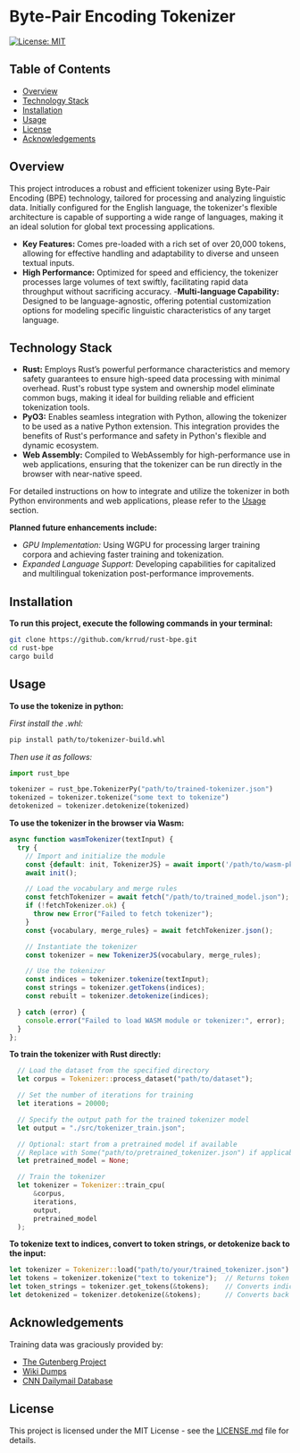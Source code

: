 # Byte-Pair Encoding Tokenizer
[![License: MIT](https://img.shields.io/badge/License-MIT-yellow.svg)](LICENSE.md)


## Table of Contents
- [Overview](#overview)
- [Technology Stack](#stack)
- [Installation](#installation)
- [Usage](#usage)
- [License](#license)
- [Acknowledgements](#acknowledgements)


## Overview <a name="overview"></a>

This project introduces a robust and efficient tokenizer using Byte-Pair Encoding (BPE) technology, tailored for processing and analyzing linguistic data. Initially configured for the English language, the tokenizer's flexible architecture is capable of supporting a wide range of languages, making it an ideal solution for global text processing applications.

- **Key Features:** Comes pre-loaded with a rich set of over 20,000 tokens, allowing for effective handling and adaptability to diverse and unseen textual inputs.
- **High Performance:** Optimized for speed and efficiency, the tokenizer processes large volumes of text swiftly, facilitating rapid data throughput without sacrificing accuracy.
-**Multi-language Capability:** Designed to be language-agnostic, offering potential customization options for modeling specific linguistic characteristics of any target language.


## Technology Stack <a name="stack"></a>

- **Rust:** Employs Rust’s powerful performance characteristics and memory safety guarantees to ensure high-speed data processing with minimal overhead. Rust's robust type system and ownership model eliminate common bugs, making it ideal for building reliable and efficient tokenization tools.
- **PyO3:** Enables seamless integration with Python, allowing the tokenizer to be used as a native Python extension. This integration provides the benefits of Rust's performance and safety in Python's flexible and dynamic ecosystem.
- **Web Assembly:** Compiled to WebAssembly for high-performance use in web applications, ensuring that the tokenizer can be run directly in the browser with near-native speed.

For detailed instructions on how to integrate and utilize the tokenizer in both Python environments and web applications, please refer to the [Usage](#usage) section.

**Planned future enhancements include:**
- *GPU Implementation:* Using WGPU for processing larger training corpora and achieving faster training and tokenization.
- *Expanded Language Support:* Developing capabilities for capitalized and multilingual tokenization post-performance improvements.


## Installation <a name="installation"></a>

**To run this project, execute the following commands in your terminal:**
```sh
git clone https://github.com/krrud/rust-bpe.git
cd rust-bpe
cargo build
```


## Usage <a name="usage"></a>

**To use the tokenize in python:**

*First install the .whl:*
```sh
pip install path/to/tokenizer-build.whl
```

*Then use it as follows:*
```python
import rust_bpe

tokenizer = rust_bpe.TokenizerPy("path/to/trained-tokenizer.json")
tokenized = tokenizer.tokenize("some text to tokenize")
detokenized = tokenizer.detokenize(tokenized)
```


**To use the tokenizer in the browser via Wasm:**
```javascript
async function wasmTokenizer(textInput) {
  try {
    // Import and initialize the module
    const {default: init, TokenizerJS} = await import('/path/to/wasm-pkg');
    await init();

    // Load the vocabulary and merge rules
    const fetchTokenizer = await fetch("/path/to/trained_model.json");
    if (!fetchTokenizer.ok) {
      throw new Error("Failed to fetch tokenizer");
    }
    const {vocabulary, merge_rules} = await fetchTokenizer.json();

    // Instantiate the tokenizer
    const tokenizer = new TokenizerJS(vocabulary, merge_rules);

    // Use the tokenizer
    const indices = tokenizer.tokenize(textInput);
    const strings = tokenizer.getTokens(indices);
    const rebuilt = tokenizer.detokenize(indices);

  } catch (error) {
    console.error("Failed to load WASM module or tokenizer:", error);
  }
};
```

**To train the tokenizer with Rust directly:**
```rust
  // Load the dataset from the specified directory
  let corpus = Tokenizer::process_dataset("path/to/dataset");

  // Set the number of iterations for training
  let iterations = 20000;

  // Specify the output path for the trained tokenizer model
  let output = "./src/tokenizer_train.json";

  // Optional: start from a pretrained model if available
  // Replace with Some("path/to/pretrained_tokenizer.json") if applicable
  let pretrained_model = None; 

  // Train the tokenizer
  let tokenizer = Tokenizer::train_cpu(
      &corpus,
      iterations,
      output,
      pretrained_model
  );
```

**To tokenize text to indices, convert to token strings, or detokenize back to the input:**
```rust
let tokenizer = Tokenizer::load("path/to/your/trained_tokenizer.json").unwrap();
let tokens = tokenizer.tokenize("text to tokenize");  // Returns token indices
let token_strings = tokenizer.get_tokens(&tokens);    // Converts indices to associated strings
let detokenized = tokenizer.detokenize(&tokens);      // Converts back to the original text
```


## Acknowledgements <a name="acknowledgements"></a>
Training data was graciously provided by:
- [The Gutenberg Project](https://www.gutenberg.org)
- [Wiki Dumps](https://en.wikipedia.org/wiki/Wikipedia:Database_download)
- [CNN Dailymail Database](https://huggingface.co/datasets/ccdv/cnn_dailymail)


## License <a name="license"></a>
This project is licensed under the MIT License - see the [LICENSE.md](LICENSE.md) file for details.
